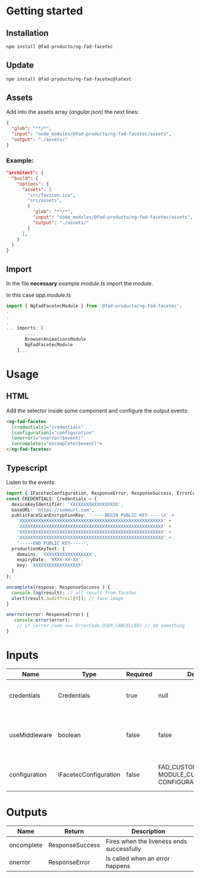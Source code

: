 # Getting started

## Installation

``` bash
npm install @fad-producto/ng-fad-facetec
```

## Update
``` bash
npm install @fad-producto/ng-fad-facetec@latest
```

## Assets
Add into the assets array (*angular.json*) the next lines:
``` json
{
  "glob": "**/*",
  "input": "node_modules/@fad-producto/ng-fad-facetec/assets",
  "output": "./assets/"
}
``` 
### Example:
```json
"architect": {
  "build": {
    "options": {
      "assets": [
        "src/favicon.ico",
        "src/assets",
        {
          "glob": "**/*",
          "input": "node_modules/@fad-producto/ng-fad-facetec/assets",
          "output": "./assets/"
        }
      ],
    }
  }
}
```


## Import

In the file **necessary** *example.module.ts* import the module.

In this case  *app.module.ts*

``` ts
import { NgFadFacetecModule } from '@fad-producto/ng-fad-facetec';
.
.
.
... imports: [
       ...,
       BrowserAnimationsModule 
       NgFadFacetecModule
    ]...
```

# Usage

## HTML


Add the selector inside some component and configure the output events:


``` html
<ng-fad-facetec
  [credentials]="credentials"
  [configuration]="configuration"
  (onerror)="onerror($event)"
  (oncomplete)="oncomplete($event)">
</ng-fad-facetec>
```

## Typescript 

Listen to the events:

``` ts
import { IFacetecConfiguration, ResponseError, ResponseSuccess, ErrorCode, CONFIGURATION_DEFAULT, Credentials} from '@fad-producto/ng-fad-facetec';
const CREDENTIALS: Credentials = {
  deviceKeyIdentifier: 'XXXXXXXXXXXXXXXXXX',
  baseURL: 'https://someurl.com',
  publicFaceScanEncryptionKey: '-----BEGIN PUBLIC KEY-----\n' +
    'XXXXXXXXXXXXXXXXXXXXXXXXXXXXXXXXXXXXXXXXXXXXXXXXXXXXXX' +
    'XXXXXXXXXXXXXXXXXXXXXXXXXXXXXXXXXXXXXXXXXXXXXXXXXXXXXX' +
    'XXXXXXXXXXXXXXXXXXXXXXXXXXXXXXXXXXXXXXXXXXXXXXXXXXXXXX' +
    'XXXXXXXXXXXXXXXXXXXXXXXXXXXXXXXXXXXXXXXXXXXXXXXXXXXXXX' +
    '-----END PUBLIC KEY-----',
  productionKeyText: {
    domains: 'XXXXXXXXXXXXXXXXXX',
    expiryDate: 'XXXX-XX-XX',
    key: 'XXXXXXXXXXXXXXXXXX'
  }
};

oncomplete(respose: ResponseSuccess ) {
  console.log(result); // all result from facetec
  alert(result.auditTrail[0]); // face image
}

onerror(error: ResponseError) {
   console.error(error);
    // if (error.code === ErrorCode.USER_CANCELLED) // do something
}
```

# Inputs


| Name           | Type             | Required   | Default             |   Description                                                                                              |
| -----------    | ---------- | ------------------- | ---------------- | --------------------------------------------------------------------------------------------------------  |
| credentials    |  Credentials       | true     |   null              |  Credentials required for facetec to work                                                                  |
| useMiddleware  |  boolean           | false    |   false             |  Flag to activate the parameters needed to use the FAD middleware                                          |
| configuration  | IFacetecConfiguration |false  |  FAD_CUSTOMIZATION, MODULE_CUSTOMIZATION, CONFIGURATION_DEFAULT      |   Customizable properties like colors and legends         |



# Outputs


| Name        | **Return**           | Description                                |
| ----------- | ---------------- | ------------------------------------------ |
| oncomplete  | ResponseSuccess  | Fires when the liveness ends successfully  |
| onerror     | ResponseError     | Is called when an error happens            |


